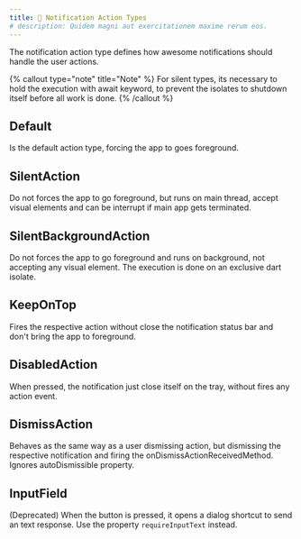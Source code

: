 ```yaml
---
title: 👊 Notification Action Types
# description: Quidem magni aut exercitationem maxime rerum eos.
---
```


The notification action type defines how awesome notifications should handle the user actions.

{% callout type="note" title="Note" %}
For silent types, its necessary to hold the execution with await keyword, to prevent the isolates to shutdown itself before all work is done.
{% /callout %}

## Default

Is the default action type, forcing the app to goes foreground.

## SilentAction

Do not forces the app to go foreground, but runs on main thread, accept visual elements and can be interrupt if main app gets terminated.

## SilentBackgroundAction

Do not forces the app to go foreground and runs on background, not accepting any visual element. The execution is done on an exclusive dart isolate.

## KeepOnTop

Fires the respective action without close the notification status bar and don't bring the app to foreground.

## DisabledAction

When pressed, the notification just close itself on the tray, without fires any action event.

## DismissAction

Behaves as the same way as a user dismissing action, but dismissing the respective notification and firing the onDismissActionReceivedMethod. Ignores autoDismissible property.

## InputField

(Deprecated) When the button is pressed, it opens a dialog shortcut to send an text response. Use the property `requireInputText` instead.
